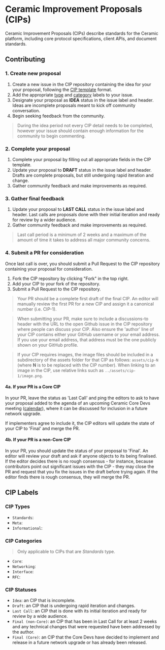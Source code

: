 # Ceramic Improvement Proposals (CIPs)

Ceramic Improvement Proposals (CIPs) describe standards for the Ceramic platform, including core protocol specifications, client APIs, and document standards.

## Contributing

### 1. Create new proposal

1. Create a new issue in the CIP repository containing the idea for your your proposal, following the [CIP template](https://github.com/ceramicnetwork/CIP/blob/master/.github/ISSUE_TEMPLATE/cip-template.md) format. 
2. Add the appropriate [type](#cip-types) and [category](#cip-categories) labels to your issue.
3. Designate your proposal as **IDEA** status in the issue label and header. Ideas are incomplete proposals meant to kick off community conversation.
4. Begin seeking feedback from the community.

> During the idea period not every CIP detail needs to be completed, however your issue should contain enough information for the community to begin commenting.

### 2.  Complete your proposal

1. Complete your proposal by filling out all appropriate fields in the CIP template.
2. Update your proposal to **DRAFT** status in the issue label and header. Drafts are complete proposals, but still undergoing rapid iteration and change.
3. Gather community feedback and make improvements as required.

### 3. Gather final feedback

1. Update your proposal to **LAST CALL** status in the issue label and header. Last calls are proposals done with their initial iteration and ready for review by a wider audience.
2. Gather community feedback and make improvements as required.

> Last call period is a minimum of 2 weeks and a maximum of the amount of time it takes to address all major community concerns.

### 4. Submit a PR for consideration

Once last call is over, you should submit a Pull Request to the CIP repository containing your proposal for consideration.

1. Fork the CIP repository by clicking "Fork" in the top right.
2. Add your CIP to your fork of the repository.
3. Submit a Pull Request to the CIP repository.

> Your PR should be a complete first draft of the final CIP. An editor will manually review the first PR for a new CIP and assign it a canonical number (i.e. CIP-1). 

> When submitting your PR, make sure to include a discussions-to header with the URL to the open Github issue in the CIP repository where people can discuss your CIP. Also ensure the 'author' line of your CIP contains either your GitHub username or your email address. If you use your email address, that address must be the one publicly shown on your GitHub profile.

> If your CIP requires images, the image files should be included in a subdirectory of the assets folder for that CIP as follows: `assets/cip-N` (where **N** is to be replaced with the CIP number). When linking to an image in the CIP, use relative links such as `../assets/cip-1/image.png`.

#### 4a. If your PR is a Core CIP

In your PR, leave the status as 'Last Call' and ping the editors to ask to have your proposal added to the agenda of an upcoming Ceramic Core Devs meeting ([calendar]()), where it can be discussed for inclusion in a future network upgrade. 

If implementers agree to include it, the CIP editors will update the state of your CIP to 'Final' and merge the PR.

#### 4b. If your PR is a non-Core CIP

In your PR, you should update the status of your proposal to 'Final'. An editor will review your draft and ask if anyone objects to its being finalised. If the editor decides there is no rough consensus - for instance, because contributors point out significant issues with the CIP - they may close the PR and request that you fix the issues in the draft before trying again. If the editor finds there is rough consensus, they will merge the PR.

## CIP Labels

### CIP Types

- `Standards`:
- `Meta`:
- `Informational`:

### CIP Categories

> Only applicable to CIPs that are *Standards* type.

- `Core`:
- `Networking`:
- `Interface`:
- `RFC`:

### CIP Statuses

- `Idea`: an CIP that is incomplete.
- `Draft`: an CIP that is undergoing rapid iteration and changes.
- `Last Call`: an CIP that is done with its initial iteration and ready for review by a wide audience.
- `Final (non-Core)`: an CIP that has been in Last Call for at least 2 weeks and any technical changes that were requested have been addressed by the author.
- `Final (Core)`: an CIP that the Core Devs have decided to implement and release in a future network upgrade or has already been released.
